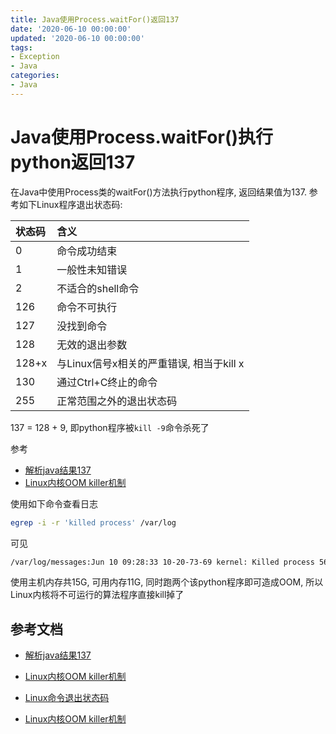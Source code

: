 ```yaml
---
title: Java使用Process.waitFor()返回137
date: '2020-06-10 00:00:00'
updated: '2020-06-10 00:00:00'
tags:
- Exception
- Java
categories:
- Java
---
```


# Java使用Process.waitFor()执行python返回137

在Java中使用Process类的waitFor()方法执行python程序, 返回结果值为137. 参考如下Linux程序退出状态码:

| 状态码 | 含义                                     |
| :----- | :--------------------------------------- |
| 0      | 命令成功结束                             |
| 1      | 一般性未知错误                           |
| 2      | 不适合的shell命令                        |
| 126    | 命令不可执行                             |
| 127    | 没找到命令                               |
| 128    | 无效的退出参数                           |
| 128+x  | 与Linux信号x相关的严重错误, 相当于kill x |
| 130    | 通过Ctrl+C终止的命令                     |
| 255    | 正常范围之外的退出状态码                 |

137 = 128 + 9, 即python程序被`kill -9`命令杀死了

参考

- [解析java结果137](https://www.jb51.cc/java/122123.html)
- [Linux内核OOM killer机制](https://blog.csdn.net/s_lisheng/article/details/82192613)

使用如下命令查看日志

```bash
egrep -i -r 'killed process' /var/log
```

可见

```bash
/var/log/messages:Jun 10 09:28:33 10-20-73-69 kernel: Killed process 56524 (python) total-vm:7681564kB, anon-rss:6813304kB, file-rss:24kB
```

使用主机内存共15G, 可用内存11G, 同时跑两个该python程序即可造成OOM, 所以Linux内核将不可运行的算法程序直接kill掉了

## 参考文档

- [解析java结果137](https://www.jb51.cc/java/122123.html)
- [Linux内核OOM killer机制](https://blog.csdn.net/s_lisheng/article/details/82192613)

- [Linux命令退出状态码](http:)
- [Linux内核OOM killer机制](http:)
